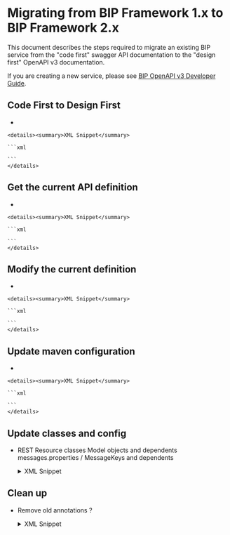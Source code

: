 # Migrating from BIP Framework 1.x to BIP Framework 2.x

This document describes the steps required to migrate an existing BIP service from the "code first" swagger API documentation to the "design first" OpenAPI v3 documentation.

If you are creating a new service, please see [BIP OpenAPI v3 Developer Guide](./openapi-v3-developer-guide.md).

## Code First to Design First

-

	<details><summary>XML Snippet</summary>

	```xml

	```
	</details>

## Get the current API definition

-

	<details><summary>XML Snippet</summary>

	```xml

	```
	</details>

## Modify the current definition

-

	<details><summary>XML Snippet</summary>

	```xml

	```
	</details>

## Update maven configuration

-

	<details><summary>XML Snippet</summary>

	```xml

	```
	</details>

## Update classes and config

- REST Resource classes Model objects and dependents messages.properties / MessageKeys and dependents

	<details><summary>XML Snippet</summary>

	```xml

	```
	</details>

## Clean up

- Remove old annotations ?

	<details><summary>XML Snippet</summary>

	```xml

	```
	</details>
